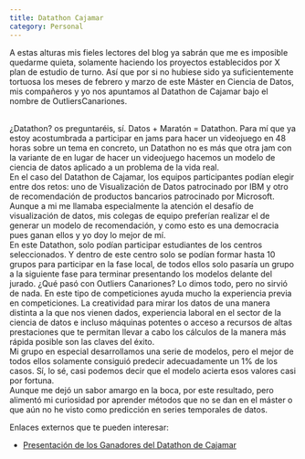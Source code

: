 ```yaml
---
title: Datathon Cajamar
category: Personal
---
```


A estas alturas mis fieles lectores del blog ya sabrán que me es imposible quedarme quieta, solamente haciendo los proyectos establecidos por X plan de estudio de turno. Así que por si no hubiese sido ya suficientemente tortuosa los meses de febrero y marzo de este Máster en Ciencia de Datos, mis compañeros y yo nos apuntamos al Datathon de Cajamar bajo el nombre de OutliersCanariones.

<br>
¿Datathon? os preguntaréis, sí. Datos + Maratón = Datathon. Para mí que ya estoy acostumbrada a participar en jams para hacer un videojuego en 48 horas sobre un tema en concreto, un Datathon no es más que otra jam con la variante de en lugar de hacer un videojuego hacemos un modelo de ciencia de datos aplicado a un problema de la vida real.
<br>
En el caso del Datathon de Cajamar, los equipos participantes podían elegir entre dos retos: uno de Visualización de Datos patrocinado por IBM y otro de recomendación de productos bancarios patrocinado por Microsoft.  Aunque a mi me llamaba especialmente la atención el desafío de visualización de datos, mis colegas de equipo preferían realizar el de generar un modelo de recomendación, y como esto es una democracia pues ganan ellos y yo doy lo mejor de mí.
<br>
En este Datathon, solo podían participar estudiantes de los centros seleccionados. Y dentro de este centro solo se podían formar hasta 10 grupos para participar en la fase local, de todos ellos solo pasaría un grupo a la siguiente fase para terminar presentando los modelos delante del jurado.
¿Qué pasó con Outliers Canariones? Lo dimos todo, pero no sirvió de nada. En este tipo de competiciones ayuda mucho la experiencia previa en competiciones. La creatividad para mirar los datos de una manera distinta a la que nos vienen dados, experiencia laboral en el sector de la ciencia de datos e incluso máquinas potentes o acceso a recursos de altas prestaciones que te permitan llevar a cabo los cálculos de la manera más rápida posible son las claves del éxito.
<br>
Mi grupo en especial desarrollamos una serie de modelos, pero el mejor de todos ellos solamente consiguió predecir adecuadamente un 1% de los casos. Sí, lo sé, casi podemos decir que el modelo acierta esos valores casi por fortuna.
<br>
Aunque me dejó un sabor amargo en la boca, por este resultado, pero alimentó mi curiosidad por aprender métodos que no se dan en el máster o que aún no he visto como predicción en series temporales de datos.

Enlaces externos que te pueden interesar:

- [Presentación de los Ganadores del Datathon de Cajamar](http://universityhack.us15.list-manage.com/track/click?u=14507490a1d517c0b01887dbf&id=d9ae1838cc&e=c264678553)